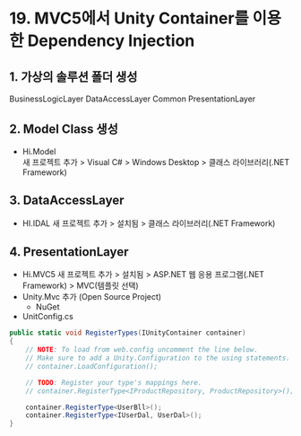 # 19. MVC5에서 Unity Container를 이용한 Dependency Injection
## 1. 가상의 솔루션 폴더 생성
BusinessLogicLayer
DataAccessLayer
Common
PresentationLayer

## 2. Model Class 생성
- Hi.Model
<br> 새 프로젝트 추가 > Visual C# > Windows Desktop > 클래스 라이브러리(.NET Framework)

## 3. DataAccessLayer
- HI.IDAL
새 프로젝트 추가 > 설치됨 > 클래스 라이브러리(.NET Framework)

## 4. PresentationLayer
- Hi.MVC5
새 프로젝트 추가 > 설치됨 > ASP.NET 웹 응용 프로그램(.NET Framework) > MVC(템플릿 선택)
- Unity.Mvc 추가 (Open Source Project) 
    - NuGet
- UnitConfig.cs    
```c#
public static void RegisterTypes(IUnityContainer container)
{
    // NOTE: To load from web.config uncomment the line below.
    // Make sure to add a Unity.Configuration to the using statements.
    // container.LoadConfiguration();

    // TODO: Register your type's mappings here.
    // container.RegisterType<IProductRepository, ProductRepository>();

    container.RegisterType<UserBll>();
    container.RegisterType<IUserDal, UserDal>();
}
```
